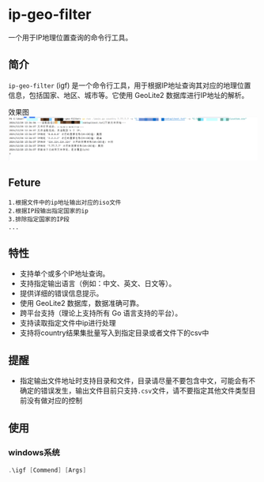 # ip-geo-filter

一个用于IP地理位置查询的命令行工具。


## 简介

`ip-geo-filter` (igf) 是一个命令行工具，用于根据IP地址查询其对应的地理位置信息，包括国家、地区、城市等。它使用 GeoLite2 数据库进行IP地址的解析。

效果图
![Snipaste_2024-12-28_13-36-32.png](resources/Snipaste_2024-12-28_13-36-32.png)

## Feture


    1.根据文件中的ip地址输出对应的iso文件
    2.根据IP段输出指定国家的ip
    3.排除指定国家的IP段
    ...


## 特性

*   支持单个或多个IP地址查询。
*   支持指定输出语言（例如：中文、英文、日文等）。
*   提供详细的错误信息提示。
*   使用 GeoLite2 数据库，数据准确可靠。
*   跨平台支持（理论上支持所有 Go 语言支持的平台）。
*   支持读取指定文件中ip进行处理
*   支持将country结果集批量写入到指定目录或者文件下的csv中

## 提醒

*  指定输出文件地址时支持目录和文件，目录请尽量不要包含中文，可能会有不确定的错误发生，输出文件目前只支持`.csv`文件，请不要指定其他文件类型目前没有做对应的控制

## 使用

### windows系统
```powershell
.\igf [Commend] [Args]
```

